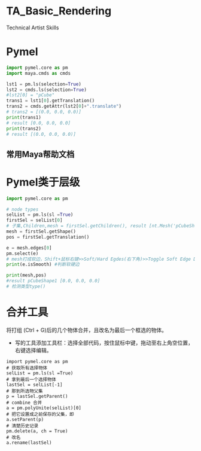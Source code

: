 # TA_Basic_Rendering
Technical Artist Skills
# Pymel

```python
import pymel.core as pm
import maya.cmds as cmds

lst1 = pm.ls(selection=True)
lst2 = cmds.ls(selection=True)
#lst2[0] = "pCube"
trans1 = lst1[0].getTranslation()
trans2 = cmds.getAttr(lst2[0]+".translate")
# trans2 = [(0.0, 0.0, 0.0)]
print(trans1)
# result [0.0, 0.0, 0.0]
print(trans2)
# result [(0.0, 0.0, 0.0)]
```
## 常用Maya帮助文档
# Pymel类于层级
```Python
import pymel.core as pm

# node types
selList = pm.ls(sl =True)
firstSel = selList[0]
# 子集,Children,mesh = firstSel.getChildren(), result [nt.Mesh('pCubeShape1')] 
mesh = firstSel.getShape()
pos = firstSel.getTranslation()

e = mesh.edges[0]
pm.select(e)
# mesh打成软边，Shift+鼠标右键>>Soft/Hard Egdes(右下角)>>Toggle Soft Edge Display（正下方）
print(e.isSmooth) #判断软硬边

print(mesh,pos)
#result pCubeShape1 [0.0, 0.0, 0.0]
# 检测类型type()
```

# 合并工具
将打组 (Ctrl + G)后的几个物体合并，且改名为最后一个框选的物体。
* 写的工具添加工具栏：选择全部代码，按住鼠标中键，拖动至右上角空位置，右键选择编辑。

```Pyhon
import pymel.core as pm
# 获取所有选择物体
selList = pm.ls(sl =True)
# 拿到最后一个选择物体
lastSel = selList[-1]
# 那到所选物父集
p = lastSel.getParent()
# combine 合并
a = pm.polyUnite(selList)[0]  
# 把它设置成之前保存的父集，即
a.setParent(p)
# 清楚历史记录
pm.delete(a, ch = True)
# 改名
a.rename(lastSel)

```


